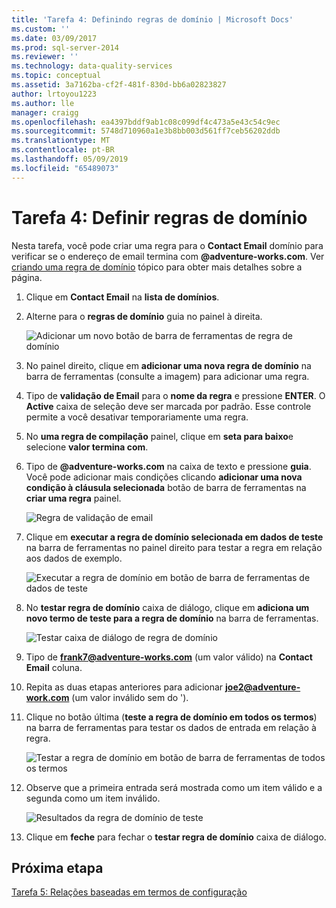 ```yaml
---
title: 'Tarefa 4: Definindo regras de domínio | Microsoft Docs'
ms.custom: ''
ms.date: 03/09/2017
ms.prod: sql-server-2014
ms.reviewer: ''
ms.technology: data-quality-services
ms.topic: conceptual
ms.assetid: 3a7162ba-cf2f-481f-830d-bb6a02823827
author: lrtoyou1223
ms.author: lle
manager: craigg
ms.openlocfilehash: ea4397bddf9ab1c08c099df4c473a5e43c54c9ec
ms.sourcegitcommit: 5748d710960a1e3b8bb003d561ff7ceb56202ddb
ms.translationtype: MT
ms.contentlocale: pt-BR
ms.lasthandoff: 05/09/2019
ms.locfileid: "65489073"
---
```

# <a name="task-4-setting-domain-rules"></a>Tarefa 4: Definir regras de domínio
  Nesta tarefa, você pode criar uma regra para o **Contact Email** domínio para verificar se o endereço de email termina com **@adventure-works.com**. Ver [criando uma regra de domínio](https://msdn.microsoft.com/library/hh510397.aspx) tópico para obter mais detalhes sobre a página.  
  
1.  Clique em **Contact Email** na **lista de domínios**.  
  
2.  Alterne para o **regras de domínio** guia no painel à direita.  
  
     ![Adicionar um novo botão de barra de ferramentas de regra de domínio](../../2014/tutorials/media/et-settingdomainrules-01.jpg "adicionar um novo botão de barra de ferramentas de regra de domínio")  
  
3.  No painel direito, clique em **adicionar uma nova regra de domínio** na barra de ferramentas (consulte a imagem) para adicionar uma regra.  
  
4.  Tipo de **validação de Email** para o **nome da regra** e pressione **ENTER**. O **Active** caixa de seleção deve ser marcada por padrão. Esse controle permite a você desativar temporariamente uma regra.  
  
5.  No **uma regra de compilação** painel, clique em **seta para baixo**e selecione **valor termina com**.  
  
6.  Tipo de **@adventure-works.com** na caixa de texto e pressione **guia**. Você pode adicionar mais condições clicando **adicionar uma nova condição à cláusula selecionada** botão de barra de ferramentas na **criar uma regra** painel.  
  
     ![Regra de validação de email](../../2014/tutorials/media/et-settingdomainrules-02.jpg "regra de validação de Email")  
  
7.  Clique em **executar a regra de domínio selecionada em dados de teste** na barra de ferramentas no painel direito para testar a regra em relação aos dados de exemplo.  
  
     ![Executar a regra de domínio em botão de barra de ferramentas de dados de teste](../../2014/tutorials/media/et-settingdomainrules-03.jpg "executar a regra de domínio em botão de barra de ferramentas de dados de teste")  
  
8.  No **testar regra de domínio** caixa de diálogo, clique em **adiciona um novo termo de teste para a regra de domínio** na barra de ferramentas.  
  
     ![Testar caixa de diálogo de regra de domínio](../../2014/tutorials/media/et-settingdomainrules-04.jpg "testar caixa de diálogo de regra de domínio")  
  
9. Tipo de **frank7@adventure-works.com** (um valor válido) na **Contact Email** coluna.  
  
10. Repita as duas etapas anteriores para adicionar **joe2@adventure-work.com** (um valor inválido sem do ').  
  
11. Clique no botão última (**teste a regra de domínio em todos os termos**) na barra de ferramentas para testar os dados de entrada em relação à regra.  
  
     ![Testar a regra de domínio em botão de barra de ferramentas de todos os termos](../../2014/tutorials/media/et-settingdomainrules-05.jpg "a regra de domínio em botão de barra de ferramentas de todos os termos de teste")  
  
12. Observe que a primeira entrada será mostrada como um item válido e a segunda como um item inválido.  
  
     ![Resultados da regra de domínio de teste](../../2014/tutorials/media/et-settingdomainrules-06.jpg "resultados da regra de domínio de teste")  
  
13. Clique em **feche** para fechar o **testar regra de domínio** caixa de diálogo.  
  
## <a name="next-step"></a>Próxima etapa  
 [Tarefa 5: Relações baseadas em termos de configuração](../../2014/tutorials/task-5-setting-term-based-relationships.md)  
  
  
